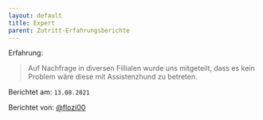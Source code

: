 ```yaml
---
layout: default
title: Expert
parent: Zutritt-Erfahrungsberichte
---
```


Erfahrung: 

> Auf Nachfrage in diversen Fillialen wurde uns mitgeteilt, dass es kein Problem wäre diese mit Assistenzhund zu betreten.

Berichtet am: `13.08.2021`

Berichtet von: [@flozi00](https://github.com/flozi00)

